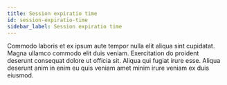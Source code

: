 ```yaml
---
title: Session expiratio time
id: session-expiratio-time
sidebar_label: Session expiratio time
---
```


Commodo laboris et ex ipsum aute tempor nulla elit aliqua sint cupidatat. Magna ullamco commodo elit duis veniam. Exercitation do proident deserunt consequat dolore ut officia sit. Aliqua qui fugiat irure esse. Aliqua deserunt anim in enim eu quis veniam amet minim irure veniam ex duis eiusmod.


